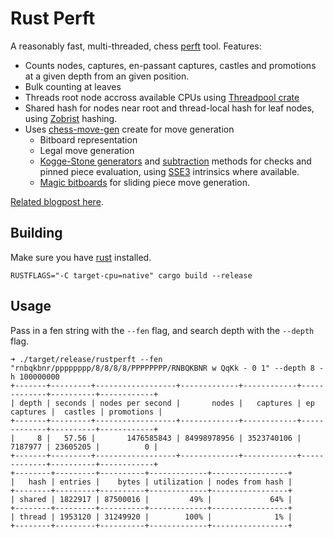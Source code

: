 # Rust Perft

A reasonably fast, multi-threaded, chess [perft](https://chessprogramming.wikispaces.com/Perft) tool. Features:

- Counts nodes, captures, en-passant captures, castles and promotions at a given depth from an given position.
- Bulk counting at leaves
- Threads root node accross available CPUs using [Threadpool crate](https://crates.io/crates/threadpool)
- Shared hash for nodes near root and thread-local hash for leaf nodes, using [Zobrist](https://chessprogramming.wikispaces.com/Zobrist+Hashing) hashing.
- Uses [chess-move-gen](https://crates.io/crates/chess-move-gen) create for move generation
  - Bitboard representation
  - Legal move generation
  - [Kogge-Stone generators](https://chessprogramming.wikispaces.com/Kogge-Stone+Algorithm) and [subtraction](https://chessprogramming.wikispaces.com/Subtracting+a+Rook+from+a+Blocking+Piece) methods for checks and pinned piece evaluation, using [SSE3](https://en.wikipedia.org/wiki/SSE3) intrinsics where available.
  - [Magic bitboards](https://chessprogramming.wikispaces.com/Magic+Bitboards) for sliding piece move generation.

[Related blogpost here](http://peterellisjones.com/post/generating-legal-chess-moves-efficiently.html).

## Building

Make sure you have [rust](https://github.com/rust-lang-nursery/rustup.rs) installed.

```shell
RUSTFLAGS="-C target-cpu=native" cargo build --release
```

## Usage

Pass in a fen string with the `--fen` flag, and search depth with the `--depth` flag.

```shell
➜ ./target/release/rustperft --fen "rnbqkbnr/pppppppp/8/8/8/8/PPPPPPPP/RNBQKBNR w QqKk - 0 1" --depth 8 -h 100000000
+-------+---------+------------------+-------------+------------+-------------+----------+------------+
| depth | seconds | nodes per second |       nodes |   captures | ep captures |  castles | promotions |
+-------+---------+------------------+-------------+------------+-------------+----------+------------+
|     8 |   57.56 |       1476585843 | 84998978956 | 3523740106 |     7187977 | 23605205 |          0 |
+-------+---------+------------------+-------------+------------+-------------+----------+------------+
+--------+---------+----------+-------------+-----------------+
|   hash | entries |    bytes | utilization | nodes from hash |
+--------+---------+----------+-------------+-----------------+
| shared | 1822917 | 87500016 |         49% |             64% |
+--------+---------+----------+-------------+-----------------+
| thread | 1953120 | 31249920 |        100% |              1% |
+--------+---------+----------+-------------+-----------------+
```